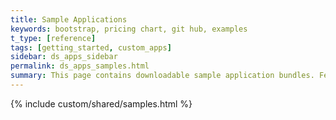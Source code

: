 ```yaml
---
title: Sample Applications
keywords: bootstrap, pricing chart, git hub, examples
t_type: [reference]
tags: [getting_started, custom_apps]
sidebar: ds_apps_sidebar
permalink: ds_apps_samples.html
summary: This page contains downloadable sample application bundles. Feel free to download, inspect, and modify any of these applications. Each application comes in a working state, and can be downloaded and immediately uploaded into your developer account.
---
```

{% include custom/shared/samples.html %}
